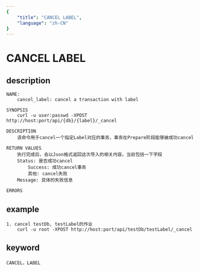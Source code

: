 ```yaml
---
{
    "title": "CANCEL LABEL",
    "language": "zh-CN"
}
---
```


<!-- 
Licensed to the Apache Software Foundation (ASF) under one
or more contributor license agreements.  See the NOTICE file
distributed with this work for additional information
regarding copyright ownership.  The ASF licenses this file
to you under the Apache License, Version 2.0 (the
"License"); you may not use this file except in compliance
with the License.  You may obtain a copy of the License at

  http://www.apache.org/licenses/LICENSE-2.0

Unless required by applicable law or agreed to in writing,
software distributed under the License is distributed on an
"AS IS" BASIS, WITHOUT WARRANTIES OR CONDITIONS OF ANY
KIND, either express or implied.  See the License for the
specific language governing permissions and limitations
under the License.
-->

# CANCEL LABEL

## description

    NAME:
        cancel_label: cancel a transaction with label
        
    SYNOPSIS
        curl -u user:passwd -XPOST http://host:port/api/{db}/{label}/_cancel

    DESCRIPTION
        该命令用于cancel一个指定Label对应的事务，事务在Prepare阶段能够被成功cancel

    RETURN VALUES
        执行完成后，会以Json格式返回这次导入的相关内容。当前包括一下字段
        Status: 是否成功cancel
            Success: 成功cancel事务
            其他: cancel失败
        Message: 具体的失败信息
           
    ERRORS

## example

    1. cancel testDb, testLabel的作业
        curl -u root -XPOST http://host:port/api/testDb/testLabel/_cancel

## keyword

    CANCEL，LABEL
